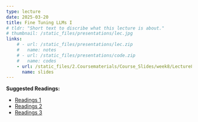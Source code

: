 ```yaml
---
type: lecture
date: 2025-03-20
title: Fine Tuning LLMs I
# tldr: "Short text to discribe what this lecture is about."
# thumbnail: /static_files/presentations/lec.jpg
links: 
    # - url: /static_files/presentations/lec.zip
    #   name: notes
    # - url: /static_files/presentations/code.zip
    #   name: codes
    - url: /static_files/2.Coursematerials/Course_Slides/week8/Lecture8_Zhanzhan.pptx
      name: slides
---
```

**Suggested Readings:**
- [Readings 1](/static_files/2.Coursematerials/Reading_Materials/03.20-Generative_Agent_Simulations_of_1,000_People.pdf)
- [Readings 2](/static_files/2.Coursematerials/Reading_Materials/03.20-Generative_AI_enhances_individual_creativity_but_reduces_the_collective_diversity_of_novel_content.pdf)
- [Readings 3](/static_files/2.Coursematerials/Reading_Materials/03.20-Will_users_fall_in_love_with_ChatGPT_a_perspective_from_the_triangular_theory_of_love.pdf)
